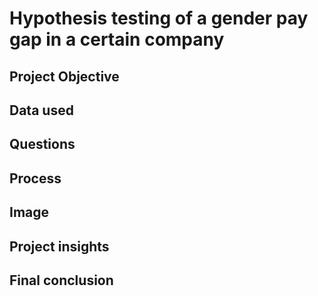 # Hypothesis testing of a gender pay gap in a certain company
## Project Objective

## Data used

## Questions

## Process

## Image

## Project insights

## Final conclusion
